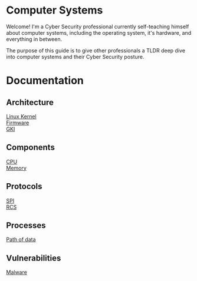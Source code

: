# Computer Systems
Welcome! I'm a Cyber Security professional currently self-teaching himself about computer systems, including the operating system, it's hardware, and everything in between.

The purpose of this guide is to give other professionals a TLDR deep dive into computer systems and their Cyber Security posture.


# Documentation

## Architecture
[Linux Kernel](/architecture/Linux-Kernel.md)<br>
[Firmware](/architecture/Firmware.md)<br>
[GKI](/architecture/GKI.md)<br>

## Components
[CPU](/components/CPU.md)<br>
[Memory](/components/Memory.md)<br>

## Protocols
[SPI](/protocols/SPI.md)<br>
[RCS](/protocols/RCS.md)<br>

## Processes
[Path of data](/processes/Path-of-data.md)

## Vulnerabilities
[Malware](/vulnerabilities/Malware.md.md)